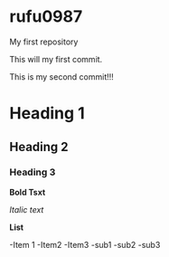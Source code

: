 # rufu0987
My first repository

This will my first commit.

This is my second commit!!!

# Heading 1
## Heading 2
### Heading 3

**Bold Tsxt**

*Italic text*

**List**

-Item 1
    -Item2
    -Item3
        -sub1
        -sub2
        -sub3